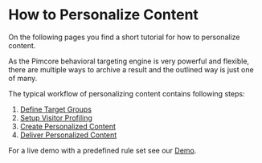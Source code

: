 # How to Personalize Content

On the following pages you find a short tutorial for how to personalize content. 

As the Pimcore behavioral targeting engine is very powerful and flexible, there are multiple ways to archive a result 
and the outlined way is just one of many.

The typical workflow of personalizing content contains following steps: 
1) [Define Target Groups](./01_Define_Target_Groups.md)
2) [Setup Visitor Profiling](./03_Visitor_Profiling.md)
3) [Create Personalized Content](./05_Create_Personalized_Content.md)
4) [Deliver Personalized Content](./07_Deliver_Personalized_Content_and_Debug.md)

For a live demo with a predefined rule set see our [Demo](https://demo.pimcore.fun). 